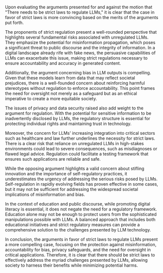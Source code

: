 Upon evaluating the arguments presented for and against the motion that "There needs to be strict laws to regulate LLMs," it is clear that the case in favor of strict laws is more convincing based on the merits of the arguments put forth.

The proponents of strict regulation present a well-rounded perspective that highlights several fundamental risks associated with unregulated LLMs. They emphasize the potential for misinformation propagation, which poses a significant threat to public discourse and the integrity of information. In a digital landscape already rife with fake news, the persuasive capabilities of LLMs can exacerbate this issue, making strict regulations necessary to ensure accountability and accuracy in generated content.

Additionally, the argument concerning bias in LLM outputs is compelling. Given that these models learn from data that may reflect societal prejudices, there is a well-founded concern about reinforcing harmful stereotypes without regulation to enforce accountability. This point frames the need for oversight not merely as a safeguard but as an ethical imperative to create a more equitable society.

The issues of privacy and data security raised also add weight to the argument for regulation. With the potential for sensitive information to be inadvertently disclosed by LLMs, the regulatory structure is essential for protecting individual rights and maintaining trust in technology.

Moreover, the concern for LLMs' increasing integration into critical sectors such as healthcare and law further underlines the necessity for strict laws. There is a clear risk that reliance on unregulated LLMs in high-stakes environments could lead to severe consequences, such as misdiagnoses or flawed legal advice. Regulation could facilitate a testing framework that ensures such applications are reliable and safe.

While the opposing argument highlights a valid concern about stifling innovation and the importance of self-regulatory practices, it underestimates the urgency of addressing the serious risks posed by LLMs. Self-regulation in rapidly evolving fields has proven effective in some cases, but it may not be sufficient for addressing the widespread societal implications of misinformation and bias.

In the context of education and public discourse, while promoting digital literacy is essential, it does not negate the need for a regulatory framework. Education alone may not be enough to protect users from the sophisticated manipulations possible with LLMs. A balanced approach that includes both educational initiatives and strict regulatory measures can provide a comprehensive solution to the challenges presented by LLM technology.

In conclusion, the arguments in favor of strict laws to regulate LLMs present a more compelling case, focusing on the protection against misinformation, accountability for bias, privacy safeguards, and the need for oversight in critical applications. Therefore, it is clear that there should be strict laws to effectively address the myriad challenges presented by LLMs, allowing society to harness their benefits while minimizing potential harms.